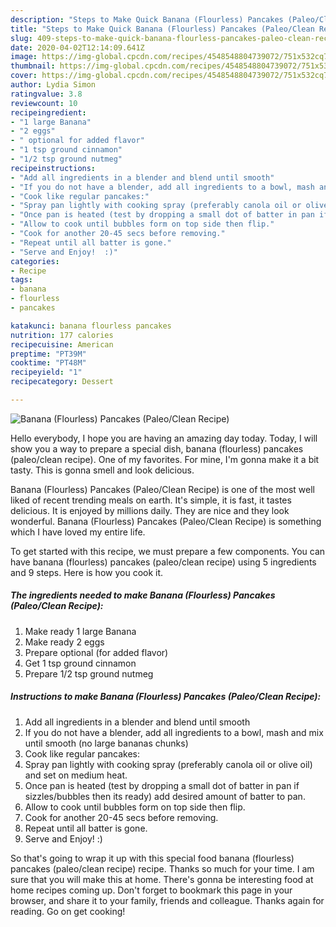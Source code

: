 ```yaml
---
description: "Steps to Make Quick Banana (Flourless) Pancakes (Paleo/Clean Recipe)"
title: "Steps to Make Quick Banana (Flourless) Pancakes (Paleo/Clean Recipe)"
slug: 409-steps-to-make-quick-banana-flourless-pancakes-paleo-clean-recipe
date: 2020-04-02T12:14:09.641Z
image: https://img-global.cpcdn.com/recipes/4548548804739072/751x532cq70/banana-flourless-pancakes-paleoclean-recipe-recipe-main-photo.jpg
thumbnail: https://img-global.cpcdn.com/recipes/4548548804739072/751x532cq70/banana-flourless-pancakes-paleoclean-recipe-recipe-main-photo.jpg
cover: https://img-global.cpcdn.com/recipes/4548548804739072/751x532cq70/banana-flourless-pancakes-paleoclean-recipe-recipe-main-photo.jpg
author: Lydia Simon
ratingvalue: 3.8
reviewcount: 10
recipeingredient:
- "1 large Banana"
- "2 eggs"
- " optional for added flavor"
- "1 tsp ground cinnamon"
- "1/2 tsp ground nutmeg"
recipeinstructions:
- "Add all ingredients in a blender and blend until smooth"
- "If you do not have a blender, add all ingredients to a bowl, mash and mix until smooth (no large bananas chunks)"
- "Cook like regular pancakes:"
- "Spray pan lightly with cooking spray (preferably canola oil or olive oil) and set on medium heat."
- "Once pan is heated (test by dropping a small dot of batter in pan if sizzles/bubbles then its ready) add desired amount of batter to pan."
- "Allow to cook until bubbles form on top side then flip."
- "Cook for another 20-45 secs before removing."
- "Repeat until all batter is gone."
- "Serve and Enjoy!  :)"
categories:
- Recipe
tags:
- banana
- flourless
- pancakes

katakunci: banana flourless pancakes 
nutrition: 177 calories
recipecuisine: American
preptime: "PT39M"
cooktime: "PT48M"
recipeyield: "1"
recipecategory: Dessert

---
```



![Banana (Flourless) Pancakes (Paleo/Clean Recipe)](https://img-global.cpcdn.com/recipes/4548548804739072/751x532cq70/banana-flourless-pancakes-paleoclean-recipe-recipe-main-photo.jpg)

Hello everybody, I hope you are having an amazing day today. Today, I will show you a way to prepare a special dish, banana (flourless) pancakes (paleo/clean recipe). One of my favorites. For mine, I'm gonna make it a bit tasty. This is gonna smell and look delicious.



Banana (Flourless) Pancakes (Paleo/Clean Recipe) is one of the most well liked of recent trending meals on earth. It's simple, it is fast, it tastes delicious. It is enjoyed by millions daily. They are nice and they look wonderful. Banana (Flourless) Pancakes (Paleo/Clean Recipe) is something which I have loved my entire life.


To get started with this recipe, we must prepare a few components. You can have banana (flourless) pancakes (paleo/clean recipe) using 5 ingredients and 9 steps. Here is how you cook it.

##### The ingredients needed to make Banana (Flourless) Pancakes (Paleo/Clean Recipe):

1. Make ready 1 large Banana
1. Make ready 2 eggs
1. Prepare  optional (for added flavor)
1. Get 1 tsp ground cinnamon
1. Prepare 1/2 tsp ground nutmeg




##### Instructions to make Banana (Flourless) Pancakes (Paleo/Clean Recipe):

1. Add all ingredients in a blender and blend until smooth
1. If you do not have a blender, add all ingredients to a bowl, mash and mix until smooth (no large bananas chunks)
1. Cook like regular pancakes:
1. Spray pan lightly with cooking spray (preferably canola oil or olive oil) and set on medium heat.
1. Once pan is heated (test by dropping a small dot of batter in pan if sizzles/bubbles then its ready) add desired amount of batter to pan.
1. Allow to cook until bubbles form on top side then flip.
1. Cook for another 20-45 secs before removing.
1. Repeat until all batter is gone.
1. Serve and Enjoy!  :)




So that's going to wrap it up with this special food banana (flourless) pancakes (paleo/clean recipe) recipe. Thanks so much for your time. I am sure that you will make this at home. There's gonna be interesting food at home recipes coming up. Don't forget to bookmark this page in your browser, and share it to your family, friends and colleague. Thanks again for reading. Go on get cooking!
